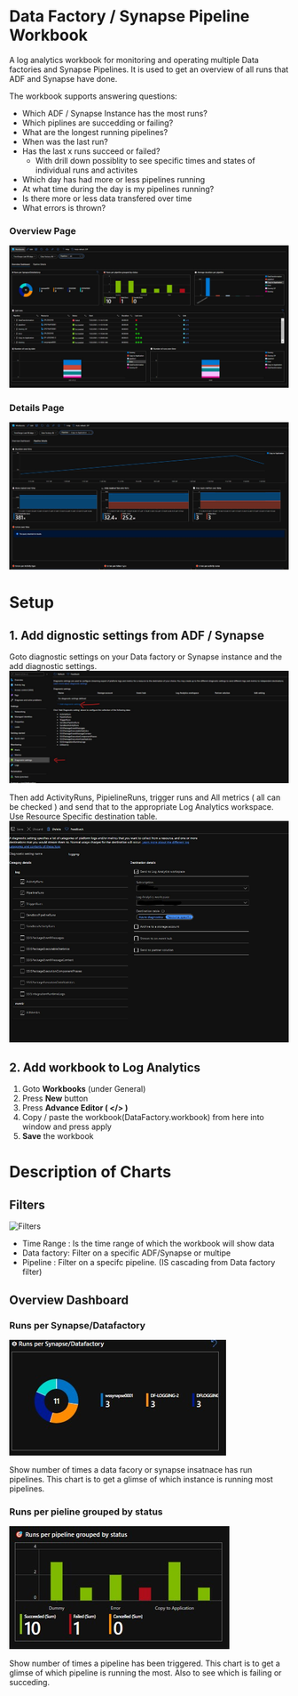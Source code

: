 # Data Factory / Synapse Pipeline Workbook

A log analytics workbook for monitoring and operating multiple Data factories and Synapse Pipelines.  It is used to get an overview of all runs that ADF and Synapse have done. 

The workbook supports answering questions:
* Which ADF / Synapse Instance has the most runs?
* Which piplines are succedding or failing?
* What are the longest running pipelines? 
* When was the last run?
* Has the last x runs succeed or failed? 
  * With drill down possiblity to see specific times and states of individual runs and activites
* Which day has had more or less pipelines running
* At what time during the day is my pipelines running?
* Is there more or less data transfered over time
* What errors is thrown?    

### **Overview Page**
![Overview page](https://github.com/johantysklind/datafactory-loganlytics-workbook/blob/master/.github/images/overview.jpg?raw=true)

### **Details Page**
![Detials page](https://github.com/johantysklind/datafactory-loganlytics-workbook/blob/0c3e6afe6d18530bf39b3d8aca2c264eeebe834b/.github/images/datapipeline-detail.jpg?raw=true)

# Setup
## 1. Add dignostic settings from ADF / Synapse

Goto diagnostic settings on your Data factory or Synapse instance and the add diagnostic settings.  
![Goto to diagnostic settings](https://github.com/johantysklind/datafactory-loganlytics-workbook/blob/master/.github/images/add-diagnosticsettings1.jpg?raw=true)



Then add ActivityRuns, PipielineRuns, trigger runs and All metrics ( all can be checked ) and send that to the appropriate Log Analytics workspace. Use Resource Specific destination table. 
![Setup diagnostic settings](https://github.com/johantysklind/datafactory-loganlytics-workbook/blob/master/.github/images/add-diagnosticsettings2.jpg?raw=true)

## 2. Add workbook to Log Analytics
1. Goto **Workbooks** (under General)
2. Press **New** button
3. Press **Advance Editor ( </> )**
4. Copy / paste the workbook(DataFactory.workbook) from here into window and press apply
5. **Save** the workbook


# Description of Charts
## Filters
![Filters](https://github.com/johantysklind/datafactory-loganlytics-workbook/blob/master/.github/images/filters?raw=true)

* Time Range : Is the time range of which the workbook will show data
* Data factory: Filter on a specific ADF/Synapse or multipe
* Pipeline : Filter on a specifc pipeline. (IS cascading from Data factory filter)

## Overview Dashboard
### Runs per Synapse/Datafactory 
![Runs per ADF](https://github.com/johantysklind/datafactory-loganlytics-workbook/blob/master/.github/images/runs-per-adf.jpg?raw=true)

Show number of times a data facory or synapse insatnace has run pipelines. This chart is to get a glimse of which instance is running most pipelines. 

### Runs per pieline grouped by status
![Runs per Pipeline](https://github.com/johantysklind/datafactory-loganlytics-workbook/blob/master/.github/images/runs-per-pipeline.jpg?raw=true)

Show number of times a pipeline has been triggered. This chart is to get a glimse of which pipeline is running the most. Also to see which is failing or succeding. 
